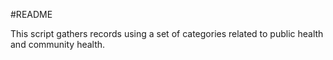 #README

This script gathers records using a set of categories related to public health and community health.